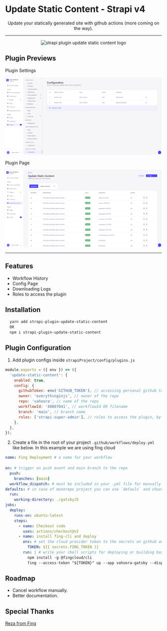 # Update Static Content - Strapi v4

<p align="center">Update your statically generated site with github actions (more coming on the way).</p>

---

<p align="center" width="100%">
  <img alt="strapi plugin update static content logo" src="https://raw.githubusercontent.com/everythinginjs/strapi-plugin-update-static-content/main/public/logo/strapi-plugin-update-static-content.png"/>
</p>

## Plugin Previews

Plugin Settings

<p align="center" width="100%">
  <img alt="strapi plugin update static content configuration" src="https://raw.githubusercontent.com/everythinginjs/strapi-plugin-update-static-content/main/public/previews/plugin-config.png"/>
</p>

Plugin Page

<p align="center" width="100%">
  <img alt="strapi plugin update static content plugin" src="https://raw.githubusercontent.com/everythinginjs/strapi-plugin-update-static-content/main/public/previews/plugin-page.png"/>
</p>

---

## Features

- Workflow History
- Config Page
- Downloading Logs
- Roles to access the plugin

## Installation

```bash
  yarn add strapi-plugin-update-static-content
  OR
  npm i strapi-plugin-update-static-content
```

## Plugin Configuration

1. Add plugin configs inside `strapiProject/config/plugins.js`

```javascript
module.exports = ({ env }) => ({
  'update-static-content': {
    enabled: true,
    config: {
      githubToken: env('GITHUB_TOKEN'), // accessing personal github token from env file
      owner: 'everythinginjs', // owner of the repo
      repo: 'vahoora', // name of the repo
      workflowId: '40807041', // workflowId OR filename
      branch: 'main', // branch name
      roles: ['strapi-super-admin'], // roles to access the plugin, by omitting roles any user can access the plugin
    },
  },
});
```

2. Create a file in the root of your project `.github/workflows/deploy.yml` like below. In this example we are using fing cloud

```yml
name: Fing Deployment # a name for your workflow

on: # trigger on push event and main branch to the repo
  push:
    branches: [main]
  workflow_dispatch: # must be included in your .yml file for manually triggering event
defaults: # in case of monorepo project you can use `defauls` and choose the subfolder
  run:
    working-directory: ./gatsbyJS
jobs:
  deploy:
    runs-on: ubuntu-latest
    steps:
      - name: Checkout code
        uses: actions/checkout@v2
      - name: install fing-cli and deploy
        env: # set the cloud provider token to the secrets on github and use it on run
          TOKEN: ${{ secrets.FING_TOKEN }}
        run: | # write your shell scripts for deploying or building based on your host provider
          npm install -g @fingcloud/cli
          fing --access-token "${TOKEN}" up --app vahoora-gatsby --dispatch
```

## Roadmap

- Cancel workflow manually.
- Better documentation.

## Special Thanks

[Reza from Fing](https://github.com/r6m)
